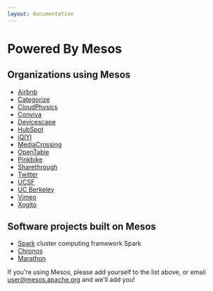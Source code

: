 ```yaml
---
layout: documentation
---
```


# Powered By Mesos

## Organizations using Mesos

* [Airbnb](http://www.airbnb.com)
* [Categorize](http://categorize.co)
* [CloudPhysics](http://cloudphysics.com)
* [Conviva](http://www.conviva.com)
* [Devicescape](http://www.devicescape.com)
* [HubSpot](http://www.hubspot.com)
* [iQIYI](http://www.iqiyi.com/)
* [MediaCrossing](http://www.mediacrossing.com)
* [OpenTable](http://www.opentable.com)
* [Pinkbike](http://www.pinkbike.com)
* [Sharethrough](http://www.sharethrough.com)
* [Twitter](http://www.twitter.com)
* [UCSF](http://www.ucsf.edu)
* [UC Berkeley](http://www.berkeley.edu)
* [Vimeo](http://www.vimeo.com)
* [Xogito](http://www.xogito.com)

## Software projects built on Mesos

* [Spark](http://spark.incubator.apache.org/) cluster computing framework
Spark
* [Chronos](https://github.com/airbnb/chronos)
* [Marathon](https://github.com/mesosphere/marathon)

If you're using Mesos, please add yourself to the list above, or email user@mesos.apache.org and we'll add you!